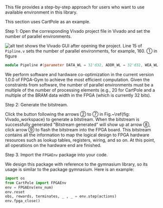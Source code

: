 This file provides a step-by-step approach for users who want to use available environment in this library.

This section uses CartPole as an example.


Step 1: Open the corresponding Vivado project file in Vivado and set the number of parallel environments.

![alt text](image.png)
shows the Vivado GUI after opening the project. 
Line 15 of `Pipline.v` sets the number of parallel environments, for example, 160. ① in figure

```Verilog
module Pipeline #(parameter DATA_WL = 32'd32, ADDR_WL = 32'd32, WEA_WL = 32'd4, SW_ENV_NUM = 30'd160 // 160 can be changed to the needed number of parallel environments) 
```
We perform software and hardware co-optimization in the current version 1.0.0 of FPGA-Gym to achieve the most efficient computation.
Given the constraints from software, the number of parallel environments must be a multiple of the number of processing elements (e.g., 20 for CartPole and a multiple of the BRAM data width in the FPGA (which is currently 32 bits).

Step 2: Generate the bitstream.

Click the button following the arrows ② to ⑦ in Fig.~\ref{fig: Vivado_workspace} to generate a bitstream. When the bitstream is successfully generated "Bitstream generated" will show up at arrow ⑧, click arrow ⑨ to flash the bitstream into the FPGA board.
This bitstream contains all the information to map the logical design to FPGA hardware resources such as lookup tables, registers, wiring, and so on. At this point, all operations on the hardware end are finished.

Step 3. Import the `FPGAEnv` package into your code.

We design this package with reference to the gymnasium library, so its usage is similar to the package gymnasium.
Here is an example:

```python
import os
from CartPole import FPGAEnv
env = FPGAEnv(env_num)
env.reset
obs, rewards, terminates, _ , _ = env.step(actions)
env.fpga_close()
```